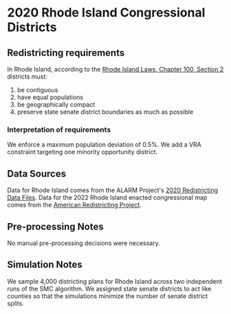 # 2020 Rhode Island Congressional Districts

## Redistricting requirements
In Rhode Island, according to the [Rhode Island Laws, Chapter 100, Section 2](http://webserver.rilin.state.ri.us/PublicLaws/law11/law11100.htm) districts must:

1. be contiguous
2. have equal populations
3. be geographically compact
4. preserve state senate district boundaries as much as possible


### Interpretation of requirements
We enforce a maximum population deviation of 0.5%.
We add a VRA constraint targeting one minority opportunity district.

## Data Sources
Data for Rhode Island comes from the ALARM Project's [2020 Redistricting Data Files](https://alarm-redist.github.io/posts/2021-08-10-census-2020/). Data for the 2022 Rhode Island enacted congressional map comes from the [American Redistricting Project](https://thearp.org/state/rhode-island/).

## Pre-processing Notes
No manual pre-processing decisions were necessary.

## Simulation Notes
We sample 4,000 districting plans for Rhode Island across two independent runs of the SMC algorithm.
We assigned state senate districts to act like counties so that the simulations minimize the number of senate district splits.
